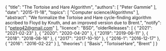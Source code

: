 {
    "title": "The Tortoise and Hare Algorithm",
    "authors": [
        "Peter Gammie"
    ],
    "date": "2015-11-18",
    "topics": [
        "Computer science/Algorithms"
    ],
    "abstract": "We formalize the Tortoise and Hare cycle-finding algorithm ascribed to Floyd by Knuth, and an improved version due to Brent.",
    "notify": [
        "peteg42@gmail.com"
    ],
    "licence": "BSD",
    "olderReleases": [
        {
            "2021": "2021-02-23"
        },
        {
            "2020": "2020-04-20"
        },
        {
            "2019": "2019-06-11"
        },
        {
            "2018": "2018-08-16"
        },
        {
            "2017": "2017-10-10"
        },
        {
            "2016-1": "2016-12-17"
        },
        {
            "2016": "2016-02-22"
        }
    ],
    "theories": [
        "Basis",
        "TortoiseHare",
        "Brent"
    ]
}